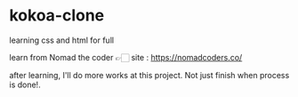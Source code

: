 # kokoa-clone

learning css and html for full

learn from Nomad the coder
👉🏻 site : https://nomadcoders.co/

after learning, I'll do more works at this project. Not just finish when process is done!.

